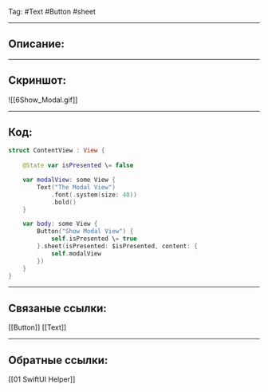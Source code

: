 Tag: #Text #Button #sheet

---
## Описание:


---
## Скриншот:
![[6Show_Modal.gif]]

---
## Код:

``` swift
struct ContentView : View {
    
    @State var isPresented \= false

    var modalView: some View {
        Text("The Modal View")
            .font(.system(size: 48))
            .bold()
    }

    var body: some View {
        Button("Show Modal View") {
            self.isPresented \= true
        }.sheet(isPresented: $isPresented, content: {
            self.modalView
        })
    }
}

```

---
## Связаные ссылки:
[[Button]]
[[Text]]

---
## Обратные ссылки:
[[01 SwiftUI Helper]]
